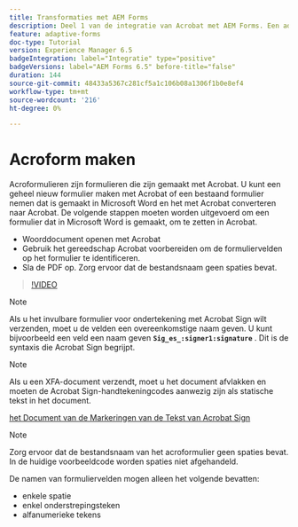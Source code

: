 ```yaml
---
title: Transformaties met AEM Forms
description: Deel 1 van de integratie van Acrobat met AEM Forms. Een adaptief formulier maken met Acrobat en de gegevens samenvoegen voor een PDF.
feature: adaptive-forms
doc-type: Tutorial
version: Experience Manager 6.5
badgeIntegration: label="Integratie" type="positive"
badgeVersions: label="AEM Forms 6.5" before-title="false"
duration: 144
source-git-commit: 48433a5367c281cf5a1c106b08a1306f1b0e8ef4
workflow-type: tm+mt
source-wordcount: '216'
ht-degree: 0%

---
```



# Acroform maken

Acroformulieren zijn formulieren die zijn gemaakt met Acrobat. U kunt een geheel nieuw formulier maken met Acrobat of een bestaand formulier nemen dat is gemaakt in Microsoft Word en het met Acrobat converteren naar Acrobat. De volgende stappen moeten worden uitgevoerd om een formulier dat in Microsoft Word is gemaakt, om te zetten in Acrobat.

* Woorddocument openen met Acrobat
* Gebruik het gereedschap Acrobat voorbereiden om de formuliervelden op het formulier te identificeren.
* Sla de PDF op. Zorg ervoor dat de bestandsnaam geen spaties bevat.


>[!VIDEO](https://video.tv.adobe.com/v/22575?quality=12&learn=on)

>[!NOTE]
>
>Als u het invulbare formulier voor ondertekening met Acrobat Sign wilt verzenden, moet u de velden een overeenkomstige naam geven. U kunt bijvoorbeeld een veld een naam geven **`Sig_es_:signer1:signature`** . Dit is de syntaxis die Acrobat Sign begrijpt.

>[!NOTE]
>
>Als u een XFA-document verzendt, moet u het document afvlakken en moeten de Acrobat Sign-handtekeningcodes aanwezig zijn als statische tekst in het document.

[ het Document van de Markeringen van de Tekst van Acrobat Sign ](https://helpx.adobe.com/sign/using/text-tag.html)

>[!NOTE]
>
>Zorg ervoor dat de bestandsnaam van het acroformulier geen spaties bevat. In de huidige voorbeeldcode worden spaties niet afgehandeld.
>
>De namen van formuliervelden mogen alleen het volgende bevatten:
>
>* enkele spatie
>* enkel onderstrepingsteken
>* alfanumerieke tekens
